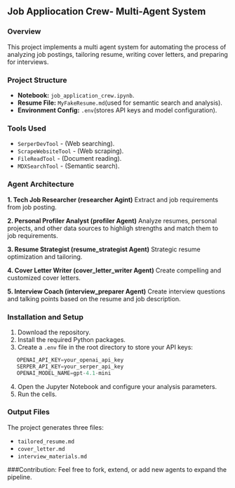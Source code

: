 ## Job Appliocation Crew- Multi-Agent System

### Overview
This project implements a multi agent system for automating the process of analyzing job postings, tailoring resume, writing cover letters, and preparing for interviews. 

### Project Structure

- **Notebook:** `job_application_crew.ipynb`.
- **Resume File:** `MyFakeResume.md`(used for semantic search and analysis).
- **Environment Config:** `.env`(stores API keys and model configuration).

### Tools Used
- `SerperDevTool` - (Web searching).
- `ScrapeWebsiteTool` - (Web scraping).
- `FileReadTool` - (Document reading).
- `MDXSearchTool` - (Semantic search).

### Agent Architecture
**1. Tech Job Researcher (researcher Agint)** Extract and job requirements from job posting.

**2. Personal Profiler Analyst (profiler Agent)** Analyze resumes, personal projects, and other data sources to highligh strengths and match them to job requirements.

**3. Resume Strategist (resume_strategist Agent)** Strategic resume optimization and tailoring.

**4. Cover Letter Writer (cover_letter_writer Agent)** Create compelling and customized cover letters.

**5. Interview Coach (interview_preparer Agent)** Create interview questions and talking points based on the resume and job description.

### Installation and Setup

1. Download the repository.
2. Install the required Python packages.
3. Create a `.env` file in the root directory to store your API keys:
```python
   OPENAI_API_KEY=your_openai_api_key
   SERPER_API_KEY=your_serper_api_key
   OPENAI_MODEL_NAME=gpt-4.1-mini
```
4. Open the Jupyter Notebook and configure your analysis parameters.
5. Run the cells.

### Output Files

The project generates three files:
- `tailored_resume.md`
- `cover_letter.md`
- `interview_materials.md`

###Contribution:
Feel free to fork, extend, or add new agents to expand the pipeline.

